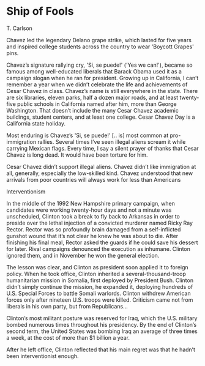 # Ship of Fools

T. Carlson

<a name='chavez'></a>

Chavez led the legendary Delano grape strike, which lasted for five
years and inspired college students across the country to wear
'Boycott Grapes' pins.

Chavez’s signature rallying cry, 'Si, se puede!' ('Yes we can!'),
became so famous among well-educated liberals that Barack Obama used
it as a campaign slogan when he ran for president. Growing up in
California, I can’t remember a year when we didn’t celebrate the life
and achievements of Cesar Chavez in class.  Chavez’s name is still
everywhere in the state. There are six libraries, eleven parks, half a
dozen major roads, and at least twenty-five public schools in
California named after him, more than George Washington. That doesn’t
include the many Cesar Chavez academic buildings, student centers, and
at least one college. Cesar Chavez Day is a California state holiday.

Most enduring is Chavez’s 'Si, se puede!' [.. is] most common at
pro-immigration rallies. Several times I’ve seen illegal aliens scream
it while carrying Mexican flags. Every time, I say a silent prayer of
thanks that Cesar Chavez is long dead. It would have been torture for
him.

Cesar Chavez didn’t support illegal aliens. Chavez didn’t like
immigration at all, generally, especially the low-skilled kind. Chavez
understood that new arrivals from poor countries will always work for
less than Americans

<a name='interventionism'></a>

Interventionism

In the middle of the 1992 New Hampshire primary campaign, when
candidates were working twenty-hour days and not a minute was
unscheduled, Clinton took a break to fly back to Arkansas in order to
preside over the lethal injection of a convicted murderer named Ricky
Ray Rector. Rector was so profoundly brain damaged from a
self-inflicted gunshot wound that it’s not clear he knew he was about
to die. After finishing his final meal, Rector asked the guards if he
could save his dessert for later. Rival campaigns denounced the
execution as inhumane. Clinton ignored them, and in November he won
the general election.

The lesson was clear, and Clinton as president soon applied it to
foreign policy.  When he took office, Clinton inherited a
several-thousand-troop humanitarian mission in Somalia, first deployed
by President Bush. Clinton didn’t simply continue the mission, he
expanded it, deploying hundreds of U.S. Special Forces to battle
Somali warlords. Clinton withdrew American forces only after nineteen
U.S. troops were killed. Criticism came not from liberals in his own
party, but from Republicans...

Clinton’s most militant posture was reserved for Iraq, which the
U.S. military bombed numerous times throughout his presidency. By the
end of Clinton’s second term, the United States was bombing Iraq an
average of three times a week, at the cost of more than $1 billion a
year.

After he left office, Clinton reflected that his main regret was that
he hadn’t been interventionist enough.

